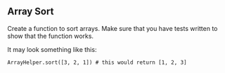 ## Array Sort

Create a function to sort arrays. Make sure that you have tests written to show that the function works.

It may look something like this:

`ArrayHelper.sort([3, 2, 1]) # this would return [1, 2, 3]`